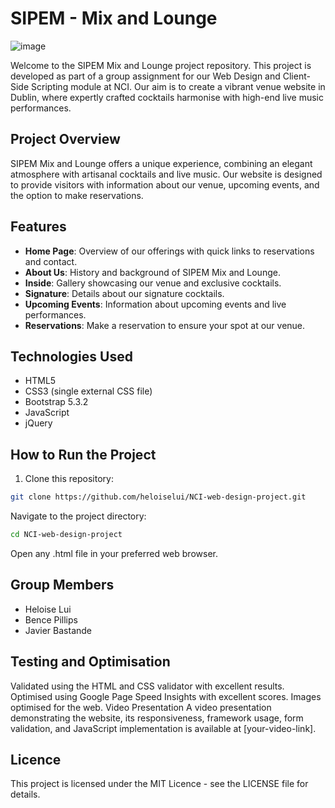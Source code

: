 # SIPEM - Mix and Lounge

![image](https://github.com/user-attachments/assets/b0908d09-5162-4717-addb-d12bc08f875c)


Welcome to the SIPEM Mix and Lounge project repository. This project is developed as part of a group assignment for our Web Design and Client-Side Scripting module at NCI.
Our aim is to create a vibrant venue website in Dublin, where expertly crafted cocktails harmonise with high-end live music performances.

## Project Overview

SIPEM Mix and Lounge offers a unique experience, combining an elegant atmosphere with artisanal cocktails and live music. 
Our website is designed to provide visitors with information about our venue, upcoming events, and the option to make reservations.

## Features

- **Home Page**: Overview of our offerings with quick links to reservations and contact.
- **About Us**: History and background of SIPEM Mix and Lounge.
- **Inside**: Gallery showcasing our venue and exclusive cocktails.
- **Signature**: Details about our signature cocktails.
- **Upcoming Events**: Information about upcoming events and live performances.
- **Reservations**: Make a reservation to ensure your spot at our venue.

## Technologies Used

- HTML5
- CSS3 (single external CSS file)
- Bootstrap 5.3.2
- JavaScript
- jQuery

## How to Run the Project

1. Clone this repository:
```bash
git clone https://github.com/heloiselui/NCI-web-design-project.git
```

Navigate to the project directory:

``` bash
cd NCI-web-design-project
```

Open any .html file in your preferred web browser.

## Group Members
- Heloise Lui
- Bence Pillips
- Javier Bastande

## Testing and Optimisation
Validated using the HTML and CSS validator with excellent results.
Optimised using Google Page Speed Insights with excellent scores.
Images optimised for the web.
Video Presentation
A video presentation demonstrating the website, its responsiveness, framework usage, form validation, and JavaScript implementation is available at [your-video-link].

## Licence
This project is licensed under the MIT Licence - see the LICENSE file for details.
